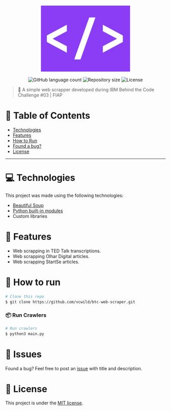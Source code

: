 <p align="center">
   <img src="./.github/logo.png" alt="Behind the Code Challenge 03" width="280"/>
</p>

<p align="center">	
  <img alt="GitHub language count" src="https://img.shields.io/github/languages/count/vcwild/btc-web-scraper?color=774DD6">

  <img alt="Repository size" src="https://img.shields.io/github/repo-size/vcwild/btc-web-scraper?color=774DD6">

  <img alt="License" src="https://img.shields.io/badge/license-MIT-8257E5">
</p>

> :rocket: A simple web scrapper developed during IBM Behind the Code Challenge #03 | FIAP


# :pushpin: Table of Contents
 
* [Technologies](#computer-technologies)
* [Features](#rocket-features)
* [How to Run](#construction_worker-how-to-run)
* [Found a bug?](#bug-issues)
* [License](#closed_book-license)

-----

# :computer: Technologies
This project was made using the following technologies:

* [Beautiful Soup](https://www.crummy.com/software/BeautifulSoup/bs4/doc/)      
* [Python built-in modules](https://docs.python.org/3/py-modindex.html)         
* Custom libraries

# :rocket: Features

* Web scrapping in TED Talk transcriptions.
* Web scrapping Olhar Digital articles.
* Web scrapping StartSe articles.

# :construction_worker: How to run
```bash
# Clone this repo
$ git clone https://github.com/vcwild/btc-web-scraper.git
```
### 📦 Run Crawlers

```bash
# Run crawlers
$ python3 main.py
```

# :bug: Issues

Found a bug? Feel free to post an [issue](https://github.com/vcwild/btc-web-scrapper/issues) with title and description.


# :closed_book: License

This project is under the [MIT license](./LICENSE).

